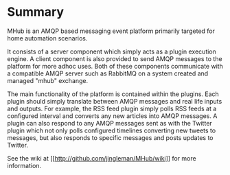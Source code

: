 # Summary

MHub is an AMQP based messaging event platform primarily targeted for home automation scenarios.

It consists of a server component which simply acts as a plugin execution engine.
A client component is also provided to send AMQP messages to the platform for more adhoc uses.
Both of these components communicate with a compatible AMQP server such as RabbitMQ on a
system created and managed "mhub" exchange.

The main functionality of the platform is contained within the plugins.
Each plugin should simply translate between AMQP messages and real life inputs and outputs.
For example, the RSS feed plugin simply polls RSS feeds at a configured interval and converts any
new articles into AMQP messages. A plugin can also respond to any AMQP messages sent as with the
Twitter plugin which not only polls configured timelines converting new tweets to messages,
but also responds to specific messages and posts updates to Twitter.

See the wiki at [[http://github.com/jingleman/MHub/wiki]] for more information.